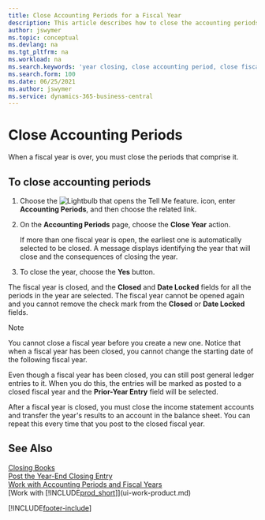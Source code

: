 ```yaml
---
title: Close Accounting Periods for a Fiscal Year
description: This article describes how to close the accounting periods that make up the fiscal year for year end closing.
author: jswymer
ms.topic: conceptual
ms.devlang: na
ms.tgt_pltfrm: na
ms.workload: na
ms.search.keywords: 'year closing, close accounting period, close fiscal year, bank account detailed trial balance'
ms.search.form: 100
ms.date: 06/25/2021
ms.author: jswymer
ms.service: dynamics-365-business-central
---
```

# <a name="close-accounting-periods"></a>Close Accounting Periods

When a fiscal year is over, you must close the periods that comprise it.

## <a name="to-close-accounting-periods"></a>To close accounting periods

1. Choose the ![Lightbulb that opens the Tell Me feature.](media/ui-search/search_small.png "Tell me what you want to do") icon, enter **Accounting Periods**, and then choose the related link.
2. On the **Accounting Periods** page, choose the **Close Year** action.

    If more than one fiscal year is open, the earliest one is automatically selected to be closed. A message displays identifying the year that will close and the consequences of closing the year.
3. To close the year, choose the **Yes** button.

The fiscal year is closed, and the **Closed** and **Date Locked** fields for all the periods in the year are selected. The fiscal year cannot be opened again and you cannot remove the check mark from the **Closed** or **Date Locked** fields.

> [!NOTE]  
> You cannot close a fiscal year before you create a new one. Notice that when a fiscal year has been closed, you cannot change the starting date of the following fiscal year.

Even though a fiscal year has been closed, you can still post general ledger entries to it. When you do this, the entries will be marked as posted to a closed fiscal year and the **Prior-Year Entry** field will be selected.

After a fiscal year is closed, you must close the income statement accounts and transfer the year's results to an account in the balance sheet. You can repeat this every time that you post to the closed fiscal year.

## <a name="see-also"></a>See Also

[Closing Books](year-close-books.md)  
[Post the Year-End Closing Entry](year-how-post-year-end-close-entry.md)  
[Work with Accounting Periods and Fiscal Years](finance-accounting-periods-and-fiscal-years.md)  
[Work with [!INCLUDE[prod_short](includes/prod_short.md)]](ui-work-product.md)


[!INCLUDE[footer-include](includes/footer-banner.md)]
